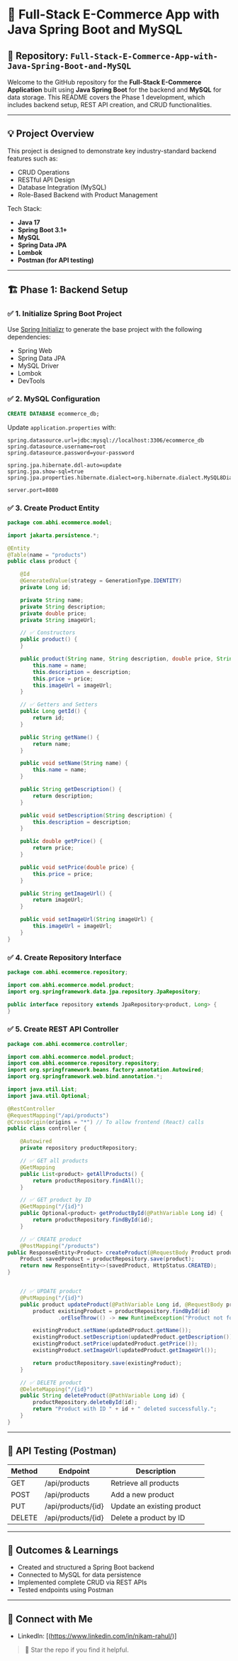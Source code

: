 # 🚀 Full-Stack E-Commerce App with Java Spring Boot and MySQL

## 📁 Repository: `Full-Stack-E-Commerce-App-with-Java-Spring-Boot-and-MySQL`

Welcome to the GitHub repository for the **Full-Stack E-Commerce Application** built using **Java Spring Boot** for the backend and **MySQL** for data storage. This README covers the Phase 1 development, which includes backend setup, REST API creation, and CRUD functionalities.

---

## 💡 Project Overview
This project is designed to demonstrate key industry-standard backend features such as:
- CRUD Operations
- RESTful API Design
- Database Integration (MySQL)
- Role-Based Backend with Product Management

Tech Stack:
- **Java 17**
- **Spring Boot 3.1+**
- **MySQL**
- **Spring Data JPA**
- **Lombok**
- **Postman (for API testing)**

---

## 🏗️ Phase 1: Backend Setup

### ✅ 1. Initialize Spring Boot Project
Use [Spring Initializr](https://start.spring.io/) to generate the base project with the following dependencies:
- Spring Web
- Spring Data JPA
- MySQL Driver
- Lombok
- DevTools

### ✅ 2. MySQL Configuration
```sql
CREATE DATABASE ecommerce_db;
```
Update `application.properties` with:
```properties
spring.datasource.url=jdbc:mysql://localhost:3306/ecommerce_db
spring.datasource.username=root
spring.datasource.password=your-password

spring.jpa.hibernate.ddl-auto=update
spring.jpa.show-sql=true
spring.jpa.properties.hibernate.dialect=org.hibernate.dialect.MySQL8Dialect

server.port=8080

```

### ✅ 3. Create Product Entity
```java
package com.abhi.ecommerce.model;

import jakarta.persistence.*;

@Entity
@Table(name = "products")
public class product {

    @Id
    @GeneratedValue(strategy = GenerationType.IDENTITY)
    private Long id;

    private String name;
    private String description;
    private double price;
    private String imageUrl;

    // ✅ Constructors
    public product() {
    }

    public product(String name, String description, double price, String imageUrl) {
        this.name = name;
        this.description = description;
        this.price = price;
        this.imageUrl = imageUrl;
    }

    // ✅ Getters and Setters
    public Long getId() {
        return id;
    }

    public String getName() {
        return name;
    }

    public void setName(String name) {
        this.name = name;
    }

    public String getDescription() {
        return description;
    }

    public void setDescription(String description) {
        this.description = description;
    }

    public double getPrice() {
        return price;
    }

    public void setPrice(double price) {
        this.price = price;
    }

    public String getImageUrl() {
        return imageUrl;
    }

    public void setImageUrl(String imageUrl) {
        this.imageUrl = imageUrl;
    }
}

```

### ✅ 4. Create Repository Interface
```java
package com.abhi.ecommerce.repository;

import com.abhi.ecommerce.model.product;
import org.springframework.data.jpa.repository.JpaRepository;

public interface repository extends JpaRepository<product, Long> {
}
```

### ✅ 5. Create REST API Controller
```java
package com.abhi.ecommerce.controller;

import com.abhi.ecommerce.model.product;
import com.abhi.ecommerce.repository.repository;
import org.springframework.beans.factory.annotation.Autowired;
import org.springframework.web.bind.annotation.*;

import java.util.List;
import java.util.Optional;

@RestController
@RequestMapping("/api/products")
@CrossOrigin(origins = "*") // To allow frontend (React) calls
public class controller {

    @Autowired
    private repository productRepository;

    // ✅ GET all products
    @GetMapping
    public List<product> getAllProducts() {
        return productRepository.findAll();
    }

    // ✅ GET product by ID
    @GetMapping("/{id}")
    public Optional<product> getProductById(@PathVariable Long id) {
        return productRepository.findById(id);
    }

    // ✅ CREATE product
    @PostMapping("/products")
public ResponseEntity<Product> createProduct(@RequestBody Product product) {
    Product savedProduct = productRepository.save(product);
    return new ResponseEntity<>(savedProduct, HttpStatus.CREATED);
}


    // ✅ UPDATE product
    @PutMapping("/{id}")
    public product updateProduct(@PathVariable Long id, @RequestBody product updatedProduct) {
        product existingProduct = productRepository.findById(id)
                .orElseThrow(() -> new RuntimeException("Product not found with id " + id));

        existingProduct.setName(updatedProduct.getName());
        existingProduct.setDescription(updatedProduct.getDescription());
        existingProduct.setPrice(updatedProduct.getPrice());
        existingProduct.setImageUrl(updatedProduct.getImageUrl());

        return productRepository.save(existingProduct);
    }

    // ✅ DELETE product
    @DeleteMapping("/{id}")
    public String deleteProduct(@PathVariable Long id) {
        productRepository.deleteById(id);
        return "Product with ID " + id + " deleted successfully.";
    }
}
```

---

## 🧪 API Testing (Postman)
| Method | Endpoint | Description           |
|--------|----------|-----------------------|
| GET    | /api/products     | Retrieve all products       |
| POST   | /api/products     | Add a new product           |
| PUT    | /api/products/{id}| Update an existing product  |
| DELETE | /api/products/{id}| Delete a product by ID      |

---

## 🎯 Outcomes & Learnings
- Created and structured a Spring Boot backend
- Connected to MySQL for data persistence
- Implemented complete CRUD via REST APIs
- Tested endpoints using Postman


---

## 📎 Connect with Me
- LinkedIn: [(https://www.linkedin.com/in/nikam-rahul/)]


> 🌟 Star the repo if you find it helpful.
